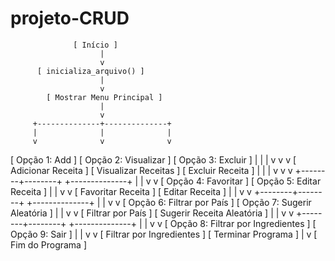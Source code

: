 # projeto-CRUD

                  [ Início ]
                        |
                        v
          [ inicializa_arquivo() ]
                        |
                        v
            [ Mostrar Menu Principal ]
                        |
                        v
         +--------------+--------------+
         |              |              |
         v              v              v
[ Opção 1: Add ]  [ Opção 2: Visualizar ] [ Opção 3: Excluir ]
         |              |              |
         v              v              v
[ Adicionar Receita ]  [ Visualizar Receitas ] [ Excluir Receita ]
         |              |              |
         v              v              v
+--------+--------+     +--------------+
|                 |
v                 v
[ Opção 4: Favoritar ]  [ Opção 5: Editar Receita ]
         |              |
         v              v
[ Favoritar Receita ]   [ Editar Receita ]
         |              |
         v              v
+--------+--------+     +--------------+
|                 |
v                 v
[ Opção 6: Filtrar por País ] [ Opção 7: Sugerir Aleatória ]
         |              |
         v              v
[ Filtrar por País ]    [ Sugerir Receita Aleatória ]
         |              |
         v              v
+--------+--------+     +--------------+
|                 |
v                 v
[ Opção 8: Filtrar por Ingredientes ] [ Opção 9: Sair ]
         |              |
         v              v
[ Filtrar por Ingredientes ] [ Terminar Programa ]
                        |
                        v
                  [ Fim do Programa ]
